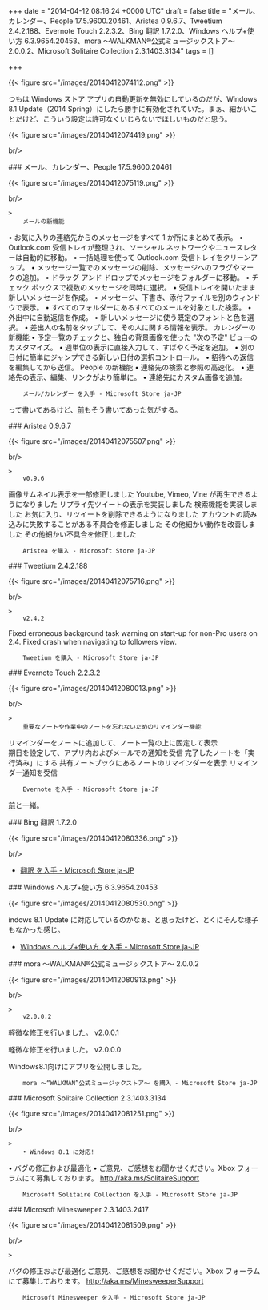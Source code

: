 
+++
date = "2014-04-12 08:16:24 +0000 UTC"
draft = false
title = "メール、カレンダー、People 17.5.9600.20461、Aristea 0.9.6.7、Tweetium 2.4.2.188、Evernote Touch 2.2.3.2、Bing 翻訳 1.7.2.0、Windows ヘルプ+使い方 6.3.9654.20453、mora ～WALKMAN®公式ミュージックストア～ 2.0.0.2、Microsoft Solitaire Collection 2.3.1403.3134"
tags = []

+++


{{< figure src="/images/20140412074112.png"  >}}

つもは Windows ストア アプリの自動更新を無効にしているのだが、Windows 8.1 Update（2014 Spring）にしたら勝手に有効化されていた。まぁ、細かいことだけど、こういう設定は許可なくいじらないでほしいものだと思う。

{{< figure src="/images/20140412074419.png"  >}}

br/>


<div class="section">
    ### メール、カレンダー、People 17.5.9600.20461
    

{{< figure src="/images/20140412075119.png"  >}}

br/>


    >
        メールの新機能
 • お気に入りの連絡先からのメッセージをすべて 1 か所にまとめて表示。
 • Outlook.com 受信トレイが整理され、ソーシャル ネットワークやニュースレターは自動的に移動。
 • 一括処理を使って Outlook.com 受信トレイをクリーンアップ。
 • メッセージ一覧でのメッセージの削除、メッセージへのフラグやマークの追加。
 • ドラッグ アンド ドロップでメッセージをフォルダーに移動。
 • チェック ボックスで複数のメッセージを同時に選択。
 • 受信トレイを開いたまま新しいメッセージを作成。
 • メッセージ、下書き、添付ファイルを別のウィンドウで表示。
 • すべてのフォルダーにあるすべてのメールを対象とした検索。
 • 外出中に自動返信を作成。
 • 新しいメッセージに使う既定のフォントと色を選択。
 • 差出人の名前をタップして、その人に関する情報を表示。 カレンダーの新機能
 • 予定一覧のチェックと、独自の背景画像を使った "次の予定" ビューのカスタマイズ。
 • 週単位の表示に直接入力して、すばやく予定を追加。
 • 別の日付に簡単にジャンプできる新しい日付の選択コントロール。
 • 招待への返信を編集してから送信。 People の新機能
 • 連絡先の検索と参照の高速化。
 • 連絡先の表示、編集、リンクがより簡単に。
 • 連絡先にカスタム画像を追加。

        メール/カレンダー を入手 - Microsoft Store ja-JP
    
って書いてあるけど、<a href="https://blog.daruyanagi.jp/entry/2013/11/20/205115">前</a>もそう書いてあった気がする。

</div>
<div class="section">
    ### Aristea 0.9.6.7
    

{{< figure src="/images/20140412075507.png"  >}}

br/>


    >
        v0.9.6


画像サムネイル表示を一部修正しました
Youtube, Vimeo, Vine が再生できるようになりました
リプライ先ツイートの表示を実装しました
検索機能を実装しました
お気に入り、リツイートを削除できるようになりました
アカウントの読み込みに失敗することがある不具合を修正しました
その他細かい動作を改善しました
その他細かい不具合を修正しました

        Aristea を購入 - Microsoft Store ja-JP
    

</div>
<div class="section">
    ### Tweetium 2.4.2.188
    

{{< figure src="/images/20140412075716.png"  >}}

br/>


    >
        v2.4.2


Fixed erroneous background task warning on start-up for non-Pro users on 2.4.
Fixed crash when navigating to followers view.

        Tweetium を購入 - Microsoft Store ja-JP
    

</div>
<div class="section">
    ### Evernote Touch 2.2.3.2
    

{{< figure src="/images/20140412080013.png"  >}}

br/>


    >
        重要なノートや作業中のノートを忘れないためのリマインダー機能


リマインダーをノートに追加して、ノート一覧の上に固定して表示  
期日を設定して、アプリ内およびメールでの通知を受信 
完了したノートを「実行済み」にする 
共有ノートブックにあるノートのリマインダーを表示
リマインダー通知を受信

        Evernote を入手 - Microsoft Store ja-JP
    
<a href="https://blog.daruyanagi.jp/entry/2013/11/20/205115">前</a>と一緒。

</div>
<div class="section">
    ### Bing 翻訳 1.7.2.0
    

{{< figure src="/images/20140412080336.png"  >}}

br/>


<ul>
<li><a href="http://apps.microsoft.com/windows/ja-jp/app/bing-translator/1489bb69-3e78-4085-96f5-2a9a6f303559">翻訳 を入手 - Microsoft Store ja-JP</a></li>
</ul>
</div>
<div class="section">
    ### Windows ヘルプ+使い方 6.3.9654.20453
    

{{< figure src="/images/20140412080530.png"  >}}

indows 8.1 Update に対応しているのかなぁ、と思ったけど、とくにそんな様子もなかった感じ。

<ul>
<li><a href="http://apps.microsoft.com/windows/ja-jp/app/windows-help-tips/b577cb15-0f79-48c7-b3d9-cf350d74735f">Windows ヘルプ+使い方 を入手 - Microsoft Store ja-JP</a></li>
</ul>
</div>
<div class="section">
    ### mora ～WALKMAN®公式ミュージックストア～ 2.0.0.2
    

{{< figure src="/images/20140412080913.png"  >}}

br/>


    >
        v2.0.0.2


軽微な修正を行いました。
v2.0.0.1


軽微な修正を行いました。
v2.0.0.0


Windows8.1向けにアプリを公開しました。

        mora ～“WALKMAN”公式ミュージックストア～ を購入 - Microsoft Store ja-JP
    

</div>
<div class="section">
    ### Microsoft Solitaire Collection 2.3.1403.3134
    

{{< figure src="/images/20140412081251.png"  >}}

br/>


    >
        • Windows 8.1 に対応!
• バグの修正および最適化
• ご意見、ご感想をお聞かせください。Xbox フォーラムにて募集しております。 
http://aka.ms/SolitaireSupport

        Microsoft Solitaire Collection を入手 - Microsoft Store ja-JP
    

</div>
<div class="section">
    ### Microsoft Minesweeper 2.3.1403.2417
    

{{< figure src="/images/20140412081509.png"  >}}

br/>


    >
        

バグの修正および最適化
ご意見、ご感想をお聞かせください。Xbox フォーラムにて募集しております。 
http://aka.ms/MinesweeperSupport

        Microsoft Minesweeper を入手 - Microsoft Store ja-JP
    

</div>

